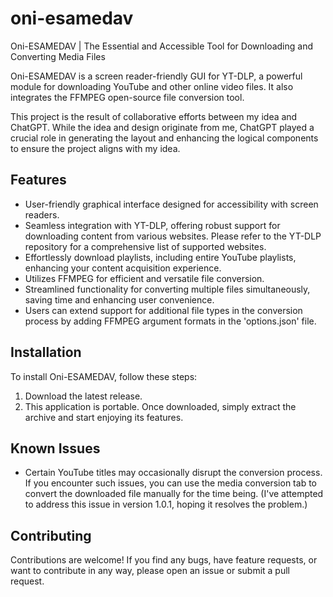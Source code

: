 # oni-esamedav
Oni-ESAMEDAV | The Essential and Accessible Tool for Downloading and Converting Media Files

Oni-ESAMEDAV is a screen reader-friendly GUI for YT-DLP, a powerful module for downloading YouTube and other online video files. It also integrates the FFMPEG open-source file conversion tool.

This project is the result of collaborative efforts between my idea and ChatGPT. While the idea and design originate from me, ChatGPT played a crucial role in generating the layout and enhancing the logical components to ensure the project aligns with my idea.

## Features

- User-friendly graphical interface designed for accessibility with screen readers.
- Seamless integration with YT-DLP, offering robust support for downloading content from various websites. Please refer to the YT-DLP repository for a comprehensive list of supported websites.
- Effortlessly download playlists, including entire YouTube playlists, enhancing your content acquisition experience.
- Utilizes FFMPEG for efficient and versatile file conversion.
- Streamlined functionality for converting multiple files simultaneously, saving time and enhancing user convenience.
- Users can extend support for additional file types in the conversion process by adding FFMPEG argument formats in the 'options.json' file.

## Installation

To install Oni-ESAMEDAV, follow these steps:

1. Download the latest release.
2. This application is portable. Once downloaded, simply extract the archive and start enjoying its features.

## Known Issues

- Certain YouTube titles may occasionally disrupt the conversion process. If you encounter such issues, you can use the media conversion tab to convert the downloaded file manually for the time being. (I've attempted to address this issue in version 1.0.1, hoping it resolves the problem.)

## Contributing

Contributions are welcome! If you find any bugs, have feature requests, or want to contribute in any way, please open an issue or submit a pull request.

